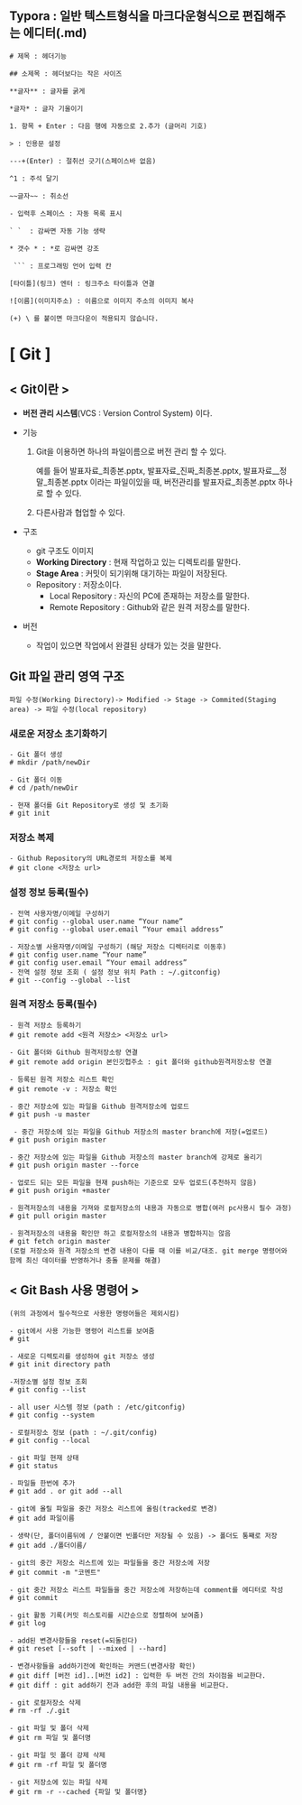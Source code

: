 ## Typora : 일반 텍스트형식을 마크다운형식으로 편집해주는 에디터(.md)

```
# 제목 : 헤더기능

## 소제목 : 헤더보다는 작은 사이즈

**글자** : 글자를 굵게

*글자* : 글자 기울이기

1. 항목 + Enter : 다음 행에 자동으로 2.추가 (글머리 기호)

> : 인용문 설정

---+(Enter) : 절취선 긋기(스페이스바 없음)

^1 : 주석 달기

~~글자~~ : 취소선

- 입력후 스페이스 : 자동 목록 표시

` `  : 감싸면 자동 기능 생략

* 갯수 * : *로 감싸면 강조

 ``` : 프로그래밍 언어 입력 칸

[타이틀](링크) 엔터 : 링크주소 타이틀과 연결

![이름](이미지주소) : 이름으로 이미지 주소의 이미지 복사

(+) \ 를 붙이면 마크다운이 적용되지 않습니다.
```

# [ Git ]

## < Git이란 >

- **버전 관리 시스템**(VCS : Version Control System) 이다.

- 기능

  1. Git을 이용하면 하나의 파일이름으로 버전 관리 할 수 있다.

     예를 들어 발표자료_최종본.pptx, 발표자료_진짜_최종본.pptx, 발표자료__정말_최종본.pptx 이라는 파일이있을 때, 버전관리를 발표자료_최종본.pptx 하나로 할 수 있다.

  2. 다른사람과 협업할 수 있다.

- 구조

  - git 구조도 이미지
  - **Working Directory** : 현재 작업하고 있는 디렉토리를 말한다.
  - **Stage Area** : 커밋이 되기위해 대기하는 파일이 저장된다.
  - Repository : 저장소이다.
    - Local Repository : 자신의 PC에 존재하는 저장소를 말한다.
    - Remote Repository : Github와 같은 원격 저장소를 말한다.

- 버전

  - 작업이 있으면 작업에서 완결된 상태가 있는 것을 말한다.

## Git 파일 관리 영역 구조

```
파일 수정(Working Directory)-> Modified -> Stage -> Commited(Staging area) -> 파일 수정(local repository)
```

### 새로운 저장소 초기화하기

```
- Git 폴더 생성
# mkdir /path/newDir

- Git 폴더 이동
# cd /path/newDir

- 현재 폴더를 Git Repository로 생성 및 초기화
# git init
```

### 저장소 복제

```
- Github Repository의 URL경로의 저장소를 복제
# git clone <저장소 url>
```

### 설정 정보 등록(필수)

```
- 전역 사용자명/이메일 구성하기
# git config --global user.name “Your name”
# git config --global user.email “Your email address”

- 저장소별 사용자명/이메일 구성하기 (해당 저장소 디렉터리로 이동후)
# git config user.name “Your name”
# git config user.email “Your email address”
- 전역 설정 정보 조회 ( 설정 정보 위치 Path : ~/.gitconfig)
# git --config --global --list 
```

### 원격 저장소 등록(필수)

```
- 원격 저장소 등록하기
# git remote add <원격 저장소> <저장소 url>

- Git 폴더와 Github 원격저장소랑 연결
# git remote add origin 본인깃헙주소 : git 폴더와 github원격저장소랑 연결

- 등록된 원격 저장소 리스트 확인
# git remote -v : 저장소 확인

- 중간 저장소에 있는 파일을 Github 원격저장소에 업로드
# git push -u master
 
 - 중간 저장소에 있는 파일을 Github 저장소의 master branch에 저장(=업로드)
# git push origin master

- 중간 저장소에 있는 파일을 Github 저장소의 master branch에 강제로 올리기
# git push origin master --force

- 업로드 되는 모든 파일을 현재 push하는 기준으로 모두 업로드(추천하지 않음)
# git push origin +master

- 원격저장소의 내용을 가져와 로컬저장소의 내용과 자동으로 병합(여러 pc사용시 필수 과정)
# git pull origin master

- 원격저장소의 내용을 확인만 하고 로컬저장소의 내용과 병합하지는 않음
# git fetch origin master
(로컬 저장소와 원격 저장소의 변경 내용이 다를 때 이를 비교/대조. git merge 명령어와 함께 최신 데이터를 반영하거나 충돌 문제를 해결) 
```

## < Git Bash 사용 명령어 >

```
(위의 과정에서 필수적으로 사용한 명령어들은 제외시킴)

- git에서 사용 가능한 명령어 리스트를 보여줌
# git

- 새로운 디렉토리를 생성하여 git 저장소 생성
# git init directory path

-저장소별 설정 정보 조회
# git config --list

- all user 시스템 정보 (path : /etc/gitconfig)
# git config --system

- 로컬저장소 정보 (path : ~/.git/config)
# git config --local

- git 파일 현재 상태
# git status

- 파일들 한번에 추가
# git add . or git add --all

- git에 올릴 파일을 중간 저장소 리스트에 올림(tracked로 변경)
# git add 파일이름

- 생략(단, 폴더이름뒤에 / 안붙이면 빈폴더만 저장될 수 있음) -> 폴더도 통째로 저장
# git add ./폴더이름/

- git의 중간 저장소 리스트에 있는 파일들을 중간 저장소에 저장
# git commit -m "코멘트"

- git 중간 저장소 리스트 파일들을 중간 저장소에 저장하는데 comment를 에디터로 작성
# git commit

- git 활동 기록(커밋 히스토리를 시간순으로 정렬하여 보여줌)
# git log 

- add된 변경사항들을 reset(=되돌린다)
# git reset [--soft | --mixed | --hard]

- 변경사항들을 add하기전에 확인하는 커맨드(변경사항 확인)
# git diff [버전 id]..[버전 id2] : 입력한 두 버전 간의 차이점을 비교한다.
# git diff : git add하기 전과 add한 후의 파일 내용을 비교한다.

- git 로컬저장소 삭제
# rm -rf ./.git

- git 파일 및 폴더 삭제
# git rm 파일 및 폴더명

- git 파일 밋 폴더 강제 삭제
# git rm -rf 파일 및 폴더명

- git 저장소에 있는 파일 삭제
# git rm -r --cached {파일 및 폴더명}
```

